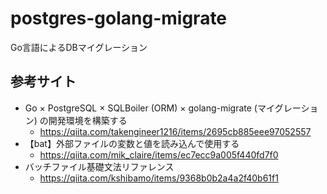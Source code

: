 # postgres-golang-migrate
Go言語によるDBマイグレーション

## 参考サイト
* Go × PostgreSQL × SQLBoiler (ORM) × golang-migrate (マイグレーション) の開発環境を構築する
  * https://qiita.com/takengineer1216/items/2695cb885eee97052557
* 【bat】外部ファイルの変数と値を読み込んで使用する
  * https://qiita.com/mik_claire/items/ec7ecc9a005f440fd7f0
* バッチファイル基礎文法リファレンス
  * https://qiita.com/kshibamo/items/9368b0b2a4a2f40b61f1
